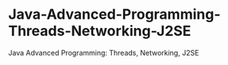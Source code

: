 # Java-Advanced-Programming-Threads-Networking-J2SE
Java Advanced Programming: Threads, Networking, J2SE
